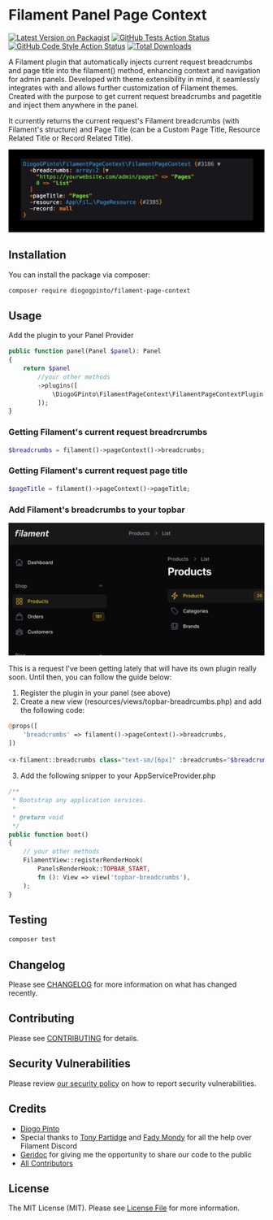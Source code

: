 # Filament Panel Page Context

[![Latest Version on Packagist](https://img.shields.io/packagist/v/diogogpinto/filament-page-context.svg?style=flat-square)](https://packagist.org/packages/diogogpinto/filament-page-context)
[![GitHub Tests Action Status](https://img.shields.io/github/actions/workflow/status/diogogpinto/filament-page-context/run-tests.yml?branch=main&label=tests&style=flat-square)](https://github.com/diogogpinto/filament-page-context/actions?query=workflow%3Arun-tests+branch%3Amain)
[![GitHub Code Style Action Status](https://img.shields.io/github/actions/workflow/status/diogogpinto/filament-page-context/fix-php-code-style-issues.yml?branch=main&label=code%20style&style=flat-squaresquare)](https://github.com/diogogpinto/filament-page-context/actions?query=workflow%3A"Fix+PHP+code+styling"+branch%3Amain)
[![Total Downloads](https://img.shields.io/packagist/dt/diogogpinto/filament-page-context.svg?style=flat-square)](https://packagist.org/packages/diogogpinto/filament-page-context)

A Filament plugin that automatically injects current request breadcrumbs and page title into the filament() method, enhancing context and navigation for admin panels. Developed with theme extensibility in mind, it seamlessly integrates with and allows further customization of Filament themes. Created with the purpose to get current request breadcrumbs and pagetitle and inject them anywhere in the panel.

It currently returns the current request's Filament breadcrumbs (with Filament's structure) and Page Title (can be a Custom Page Title, Resource Related Title or Record Related Title).  

![Filament Page Context example returned array](screenshots/filament-page-context-array-preview.png)

## Installation

You can install the package via composer:

```bash
composer require diogogpinto/filament-page-context
```

## Usage

Add the plugin to your Panel Provider

```php
public function panel(Panel $panel): Panel
{
    return $panel
        //your other methods
        ->plugins([
            \DiogoGPinto\FilamentPageContext\FilamentPageContextPlugin::make();
        ]);
}
```

### Getting Filament's current request breadrcrumbs

```php
$breadcrumbs = filament()->pageContext()->breadcrumbs;
```

### Getting Filament's current request page title

```php
$pageTitle = filament()->pageContext()->pageTitle;
```

### Add Filament's breadcrumbs to your topbar

![Filament Breadcrumbs on Topbar](screenshots/filament-breadcrumbs-on-top.png)

This is a request I've been getting lately that will have its own plugin really soon. Until then, you can follow the guide below:

1. Register the plugin in your panel (see above)
2. Create a new view (resources/views/topbar-breadrcumbs.php) and add the following code:

```php
@props([
    'breadcrumbs' => filament()->pageContext()->breadcrumbs,
])

<x-filament::breadcrumbs class="text-sm/[6px]" :breadcrumbs="$breadcrumbs"/>
```

3. Add the following snipper to your AppServiceProvider.php
```php
/**
 * Bootstrap any application services.
 *
 * @return void
 */
public function boot()
{
    // your other methods
    FilamentView::registerRenderHook(
        PanelsRenderHook::TOPBAR_START,
        fn (): View => view('topbar-breadcrumbs'),
    );
}
```

## Testing

```bash
composer test
```

## Changelog

Please see [CHANGELOG](CHANGELOG.md) for more information on what has changed recently.

## Contributing

Please see [CONTRIBUTING](.github/CONTRIBUTING.md) for details.

## Security Vulnerabilities

Please review [our security policy](../../security/policy) on how to report security vulnerabilities.

## Credits

- [Diogo Pinto](https://github.com/diogogpinto)
- Special thanks to [Tony Partidge](https://github.com/tonypartridge) and [Fady Mondy](https://github.com/3x1io) for all the help over Filament Discord
- [Geridoc](https://www.geridoc.pt) for giving me the opportunity to share our code to the public
- [All Contributors](../../contributors)

## License

The MIT License (MIT). Please see [License File](LICENSE.md) for more information.
